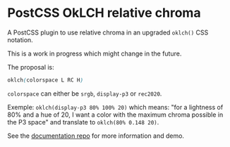# PostCSS OkLCH relative chroma

A PostCSS plugin to use relative chroma in an upgraded `oklch()` CSS notation.

This is a work in progress which might change in the future.

The proposal is:

```css
oklch(colorspace L RC H)
```

`colorspace` can either be `srgb`, `display-p3` or `rec2020`.

Exemple: `oklch(display-p3 80% 100% 20)` which means: "for a lightness of 80% and a hue of 20, I want a color with the maximum chroma possible in the P3 space" and translate to `oklch(80% 0.148 20)`.

See the [documentation repo](https://github.com/dokozero/oklch-css-relative-chroma-documentation) for more information and demo.

